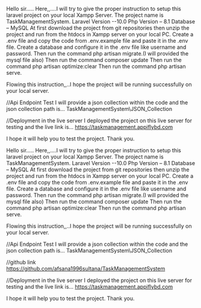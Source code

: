 Hello sir…..
Here,,....I will try to give the proper instruction to setup this laravel project on your local Xampp Server.
The project name is TaskManagementSystem.
Laravel Version --10.0
Php Version – 8.1
Database – MySQL
At first download the project from git repositories then unzip the project and run from the htdocs in Xampp server on your local PC.
Create a .env file and copy the code from .env.example file and paste it in the .env file.
Create a database and configure it in the .env file like username and password.
Then run the command php artisan migrate.(I will provided the mysql file also)
Then run the command composer update
Then run the command php artisan optimize:clear
Then run the command php artisan serve.

Flowing this instruction,,..I hope the project will be running successfully on your local server.

//Api Endpoint Test
I will provide a json collection within the code and the json collection path is…
TaskManagementSystem\JSON_Collection

//Deployment in the live server
I deployed the project on this live server for testing and the live link is…
https://taskmanagement.appiflybd.com

I hope it will help you to test the project.
Thank you.

Hello sir…..
Here,,....I will try to give the proper instruction to setup this laravel project on your local Xampp Server.
The project name is TaskManagementSystem.
Laravel Version --10.0
Php Version – 8.1
Database – MySQL
At first download the project from git repositories then unzip the project and run from the htdocs in Xampp server on your local PC.
Create a .env file and copy the code from .env.example file and paste it in the .env file.
Create a database and configure it in the .env file like username and password.
Then run the command php artisan migrate.(I will provided the mysql file also)
Then run the command composer update
Then run the command php artisan optimize:clear
Then run the command php artisan serve.

Flowing this instruction,,..I hope the project will be running successfully on your local server.

//Api Endpoint Test
I will provide a json collection within the code and the json collection path is…
TaskManagementSystem\JSON_Collection

//github link
https://github.com/afsana1996sultana/TaskManagementSystem

//Deployment in the live server
I deployed the project on this live server for testing and the live link is…
https://taskmanagement.appiflybd.com

I hope it will help you to test the project.
Thank you.